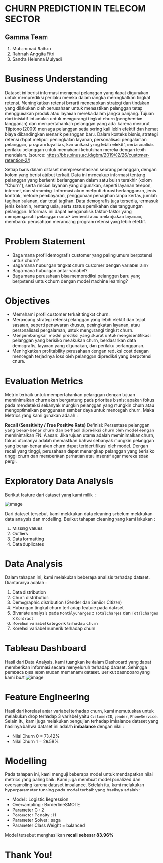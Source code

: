 # CHURN PREDICTION IN TELECOM SECTOR
## Gamma Team
1. Muhammad Raihan
2. Rahmah Anggita Fitri
3. Sandra Helenna Mulyadi

# Business Understanding
Dataset ini berisi informasi mengenai pelanggan yang dapat digunakan untuk memprediksi perilaku mereka dalam rangka meningkatkan tingkat retensi. Meningkatkan retensi berarti menerapkan strategi dan tindakan yang dilakukan oleh perusahaan untuk memastikan pelanggan tetap menggunakan produk atau layanan mereka dalam jangka panjang.
Tujuan dari inisiatif ini adalah untuk mengurangi tingkat churn (penghentian langganan) dan mempertahankan pelanggan yang ada, karena menurut Tjiptono (2009) menjaga pelanggan setia sering kali lebih efektif dan hemat biaya dibandingkan menarik pelanggan baru.
Dalam konteks bisnis, strategi retensi dapat meliputi peningkatan layanan, personalisasi pengalaman pelanggan, program loyalitas, komunikasi yang lebih efektif, serta analisis perilaku pelanggan untuk memahami kebutuhan mereka dengan lebih mendalam.
(source: https://bbs.binus.ac.id/gbm/2019/02/26/customer-retention-2/)

Setiap baris dalam dataset merepresentasikan seorang pelanggan, dengan kolom yang berisi atribut terkait. Data ini mencakup informasi tentang pelanggan yang berhenti berlangganan dalam satu bulan terakhir (kolom "Churn"), serta rincian layanan yang digunakan, seperti layanan telepon, internet, dan streaming. Informasi akun meliputi durasi berlangganan, jenis kontrak, metode pembayaran, penggunaan penagihan tanpa kertas, jumlah tagihan bulanan, dan total tagihan. Data demografis juga tersedia, termasuk jenis kelamin, rentang usia, serta status pernikahan dan tanggungan pelanggan. Informasi ini dapat menganalisis faktor-faktor yang mempengaruhi pelanggan untuk berhenti atau melanjutkan layanan, membantu perusahaan merancang program retensi yang lebih efektif.

# Problem Statement
- Bagaimana profil demografis customer yang paling umum berpotensi untuk churn?
- Bagaimana hubungan tingkat churn customer dengan variabel lain?
- Bagaimana hubungan antar variabel?
- Bagaimana perusahaan bisa memprediksi pelanggan baru yang berpotensi untuk churn dengan model machine learning?

# Objectives
- Memahami profil customer terkait tingkat churn.
- Merancang strategi retensi pelanggan yang lebih efektif dan tepat sasaran, seperti penawaran khusus, peningkatan layanan, atau personalisasi pengalaman, untuk mengurangi tingkat churn.
- Mengembangkan model prediksi yang akurat untuk mengidentifikasi pelanggan yang berisiko melakukan churn, berdasarkan data demografis, layanan yang digunakan, dan perilaku berlangganan.
- Meningkatkan profitability perusahaan dengan reduksi cost dengan mencegah terjadinya loss oleh pelanggan diprediksi yang berpotensi churn.

# Evaluation Metrics
Metric terbaik untuk mempertahankan pelanggan dengan tujuan meminimalkan churn akan bergantung pada prioritas bisnis: apakah fokus pada mendeteksi sebanyak mungkin pelanggan yang mungkin churn atau mengoptimalkan penggunaan sumber daya untuk mencegah churn. Maka Metrics yang kami gunakan adalah : 

**Recall (Sensitivity / True Positive Rate)**
Definisi: Persentase pelanggan yang benar-benar churn dan berhasil diprediksi churn oleh model dengan meminimalkan FN.
Alasan: Jika tujuan utama adalah meminimalkan churn, fokus utamanya adalah memastikan bahwa sebanyak mungkin pelanggan yang benar-benar akan churn dapat teridentifikasi oleh model. Dengan recall yang tinggi, perusahaan dapat menangkap pelanggan yang berisiko tinggi churn dan memberikan perhatian atau insentif agar mereka tidak pergi.


# Exploratory Data Analysis
Berikut feature dari dataset yang kami miliki :

![image](https://github.com/user-attachments/assets/2638aec5-4020-46b8-9b86-87c83ae1cbe3)

Dari dataset tersebut, kami melakukan data cleaning sebelum melakukan data analysis dan modelling. Berikut tahapan cleaning yang kami lakukan :
1. Missing values
2. Outliers
3. Data formatting
4. Data duplicates

# Data Analysis
Dalam tahapan ini, kami melakukan beberapa analisis terhadap dataset. Diantaranya adalah :
1. Data distribution
2. Churn distribution
3. Demographic distribution (Gender dan Seniior Citizen)
4. Hubungan tingkat churn terhadap feature pada dataset
5. Bivariate analysis pada `MonthlyCharges` x `TotalCharges` dan `TotalCharges` x `Contract`
6. Korelasi variabel kategorik terhadap churn
7. Korelasi variabel numerik terhadap churn

# Tableau Dashboard
Hasil dari Data Analysis, kami tuangkan ke dalam Dashboard yang dapat memberikan informasi secara menyeluruh terhadap dataset. Sehingga pembaca bisa lebih mudah memahami dataset. Berikut dashboard yang kami buat 
![image](https://github.com/user-attachments/assets/e045cbc1-d3af-4bd4-ad78-78d22588aa5d)

# Feature Engineering
Hasil dari korelasi antar variabel terhadap churn, kami memutuskan untuk melakukan drop terhadap 3 variabel yaitu `CustomerID`, `gender`, `PhoneService`.
Selain itu, kami juga melakukan pengujian terhadap imbalance dataset yang hasilnya bahwa dataset ini adalah **imbalance** dengan nilai :
- Nilai Churn 0 = 73.42%
- Nilai Churn 1 = 26.58%

# Modelling
Pada tahapan ini, kami menguji beberapa model untuk mendapatkan nilai metrics yang paling baik. Kami juga membuat model panalized dan oversampling karena dataset imbalance.
Setelah itu, kami melakukan hyperparameter tunning pada model terbaik yang hasilnya adalah :

- Model : Logistic Regression
- Oversampling : BorderlineSMOTE
- Parameter C : 2
- Parameter Penalty : l1
- Parameter Solver : saga
- Parameter Class Weight = balanced

Model tersebut menghasilkan **recall sebesar 83.96%**

# Thank You! 

